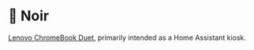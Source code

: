 # 🌃 Noir

[Lenovo ChromeBook Duet](https://www.lenovo.com/us/en/p/laptops/lenovo/lenovo-edu-chromebooks/lenovo-chromebook-duet-10/zziczctct1x), primarily intended as a Home Assistant kiosk.

